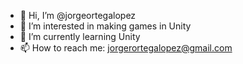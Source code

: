 - 👋 Hi, I’m @jorgeortegalopez
- 👀 I’m interested in making games in Unity
- 🌱 I’m currently learning Unity
- 📫 How to reach me: jorgerortegalopez@gmail.com

<!---
jorgeortegalopez/jorgeortegalopez is a ✨ special ✨ repository because its `README.md` (this file) appears on your GitHub profile.
You can click the Preview link to take a look at your changes.
--->
